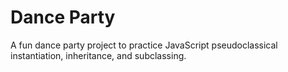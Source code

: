 Dance Party
==============

A fun dance party project to practice JavaScript pseudoclassical instantiation, inheritance, and subclassing.
